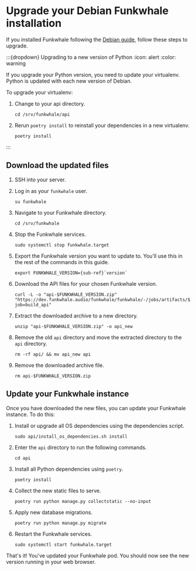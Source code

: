 # Upgrade your Debian Funkwhale installation

If you installed Funkwhale following the [Debian guide](../installation_docs/debian), follow these steps to upgrade.

:::{dropdown} Upgrading to a new version of Python
:icon: alert
:color: warning

If you upgrade your Python version, you need to update your virtualenv. Python is updated with each new version of Debian.

To upgrade your virtualenv:

1. Change to your api directory.

   ```{code-block} bash
   cd /srv/funkwhale/api
   ```

2. Rerun `poetry install` to reinstall your dependencies in a new virtualenv.

   ```{code-block} bash
   poetry install
   ```

:::

## Download the updated files

1. SSH into your server.
2. Log in as your `funkwhale` user.

   ```{code} bash
   su funkwhale
   ```

3. Navigate to your Funkwhale directory.

   ```{code} bash
   cd /srv/funkwhale
   ```

4. Stop the Funkwhale services.

   ```{code} bash
   sudo systemctl stop funkwhale.target
   ```

5. Export the Funkwhale version you want to update to. You'll use this in the rest of the commands in this guide.

   ```{parsed-literal}
   export FUNKWHALE_VERSION={sub-ref}`version`
   ```

6. Download the API files for your chosen Funkwhale version.

   ```{code} bash
   curl -L -o "api-$FUNKWHALE_VERSION.zip" "https://dev.funkwhale.audio/funkwhale/funkwhale/-/jobs/artifacts/$FUNKWHALE_VERSION/download?job=build_api"
   ```

7. Extract the downloaded archive to a new directory.

   ```{code} bash
   unzip "api-$FUNKWHALE_VERSION.zip" -o api_new
   ```

8. Remove the old `api` directory and move the extracted directory to the `api` directory.

   ```{code} bash
   rm -rf api/ && mv api_new api
   ```

9. Remove the downloaded archive file.

   ```{code} bash
   rm api-$FUNKWHALE_VERSION.zip
   ```

## Update your Funkwhale instance

Once you have downloaded the new files, you can update your Funkwhale instance. To do this:

1. Install or upgrade all OS dependencies using the dependencies script.

   ```{code} bash
   sudo api/install_os_dependencies.sh install
   ```

2. Enter the `api` directory to run the following commands.

   ```{code} bash
   cd api
   ```

3. Install all Python dependencies using `poetry`.

   ```{code} bash
   poetry install
   ```

4. Collect the new static files to serve.

   ```{code} bash
   poetry run python manage.py collectstatic --no-input
   ```

5. Apply new database migrations.

   ```{code} bash
   poetry run python manage.py migrate
   ```

6. Restart the Funkwhale services.

   ```{code} bash
   sudo systemctl start funkwhale.target
   ```

That's it! You've updated your Funkwhale pod. You should now see the new version running in your web browser.
